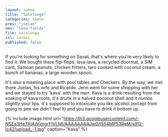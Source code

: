 ```yaml
---
layout: samoa
title: "Salelonga"
categories: samoa
prev: "joelan"
nex: "lava-fields"
file: salelonga
isl: savaii
published: false
---
```


If you're looking for something on Savaii, that's where you're very likely to find it. We bought there flip-flops, lava-lava, a recycled doormat, a SIM card, Samoan peanuts, chicken fritters, taro cooked with coconut cream, a bunch of bananas, a large wooden spoon.

It's also a meeting place with pool tables and Checkers. By the way, we met there Joelan, his wife and Ricardo. Jenn went for some shopping with her and we stayed to try 'kava' with the men. Kava is a drink resulting from the soaking of kava roots, it's drunk in a halved coconut shell and it numbs slightly your lips. It's supposed to intoxicate you like alcohol (except from going to pee we didn't feel it) and you have to drink it bottom up.


{% include image.html url="https://lh3.googleusercontent.com/-NSEs3He7XIA/VimgrFIVLMI/AAAAAAAAJw0/I554MP53ReM/s912-Ic42/upload_-1.jpg" caption="Kava" %}

